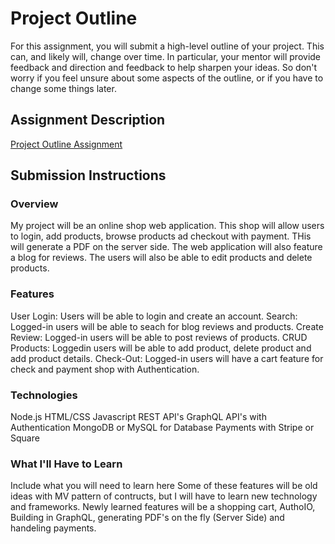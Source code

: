 # Project Outline
For this assignment, you will submit a high-level outline of your project. This can, and likely will, change over time. In particular, your mentor will provide feedback and direction and feedback to help sharpen your ideas. So don't worry if you feel unsure about some aspects of the outline, or if you have to change some things later.

## Assignment Description
[Project Outline Assignment](https://education.launchcode.org/liftoff/assignments/project-outline/)

## Submission Instructions

### Overview
My project will be an online shop web application. This shop will allow users to login, add products, browse products ad checkout with payment.  THis will generate a PDF on the server side.  The web application will also feature a blog for reviews. The users will also be able to edit products and delete products.
### Features
User Login: Users will be able to login and create an account.
Search: Logged-in users will be able to seach for blog reviews and products.
Create Review: Logged-in users will be able to post reviews of products.
CRUD Products: Loggedin users will be able to add product, delete product and add product details.
Check-Out: Logged-in users will have a cart feature for check and payment shop with Authentication. 
### Technologies
Node.js
HTML/CSS
Javascript
REST API's
GraphQL API's with Authentication
MongoDB or MySQL for Database
Payments with Stripe or Square

### What I'll Have to Learn
Include what you will need to learn here
Some of these features will be old ideas with MV pattern of contructs, but I will have to learn new technology and frameworks.
Newly learned features will be a shopping cart, AuthoIO, Building in GraphQL, generating PDF's on the fly (Server Side) and handeling payments. 
